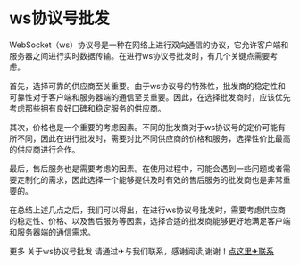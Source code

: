 # ws协议号批发

WebSocket（ws）协议号是一种在网络上进行双向通信的协议，它允许客户端和服务器之间进行实时数据传输。在进行ws协议号批发时，有几个关键点需要考虑。

首先，选择可靠的供应商至关重要。由于ws协议号的特殊性，批发商的稳定性和可靠性对于客户端和服务器端的通信至关重要。因此，在选择批发商时，应该优先考虑那些拥有良好口碑和稳定服务的供应商。

其次，价格也是一个重要的考虑因素。不同的批发商对于ws协议号的定价可能有所不同，因此在进行批发时，需要对比不同供应商的价格和服务，选择性价比最高的供应商进行合作。

最后，售后服务也是需要考虑的因素。在使用过程中，可能会遇到一些问题或者需要定制化的需求，因此选择一个能够提供及时有效的售后服务的批发商也是非常重要的。

在总结上述几点之后，我们可以得出，在进行ws协议号批发时，需要考虑供应商的稳定性、价格、以及售后服务等因素，选择合适的批发商能够更好地满足客户端和服务器端的通信需求。

更多 关于ws协议号批发 请通过✈与我们联系，感谢阅读,谢谢！[点这里✈联系](https://lm.k02.cc)